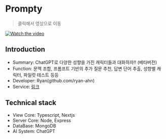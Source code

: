 # Prompty
> 클릭해서 영상으로 이동

[![Watch the video](https://storage.googleapis.com/ryan-ahn.appspot.com/public/prompt-service.png)](https://www.youtube.com/watch?v=IBnVf-u92A4&t=8s)

## Introduction

- Summary: ChatGPT로 다양한 성향을 가진 캐릭터들과 대화하자!! (베타버전)
- Function: 문맥 조합, 프롬프트 기반의 추가 질문 추천, 답변 단어 추출, 성향별 캐릭터, 파일럿 테스트 등등
- Developer: Ryan(github.com/ryan-ahn)
- Service: [링크](https://prompty.im)

## Technical stack

- View Core: Typescript, Nextjs
- Server Core: Node, Express
- DataBase: MongoDB
- AI System: ChatGPT
